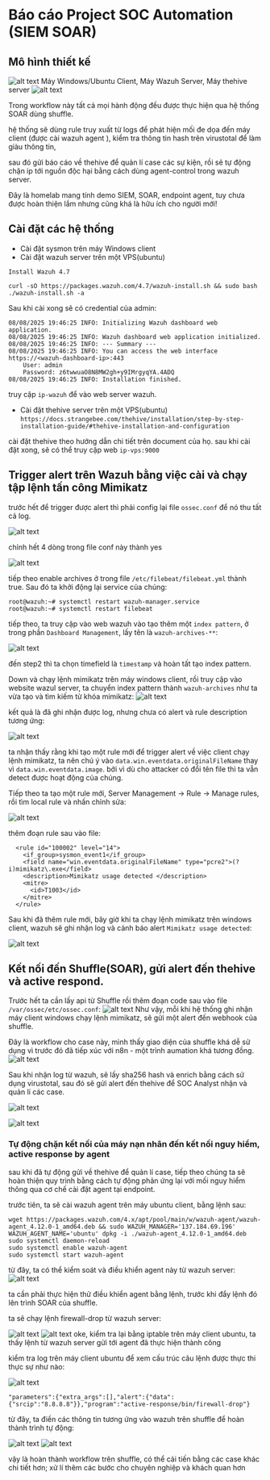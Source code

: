 # Báo cáo Project SOC Automation (SIEM SOAR)
## Mô hình thiết kế
 ![alt text](<Screenshot 2025-08-07 014722.png>)
 Máy Windows/Ubuntu Client, 
 Máy Wazuh Server, 
 Máy thehive server
![alt text](image-17.png)

Trong workflow này tất cả mọi hành động đều được thực hiện qua hệ thống SOAR dùng shuffle. 

hệ thống sẽ dùng rule truy xuất từ logs để phát hiện mối đe dọa đến máy client (được cài wazuh agent ), kiểm tra thông tin hash trên virustotal để làm giàu thông tin,

sau đó gửi báo cáo về thehive để quản lí case các sự kiện, rồi sẽ tự động chặn ip tới nguồn độc hại bằng cách dùng agent-control trong wazuh server.

Đây là homelab mang tính demo SIEM, SOAR, endpoint agent, tuy chưa được hoàn thiện lắm nhưng cũng khá là hữu ích cho người mới! 
## Cài đặt các hệ thống
* Cài đặt sysmon trên máy Windows client
* Cài đặt wazuh server trên một VPS(ubuntu)
```
Install Wazuh 4.7

curl -sO https://packages.wazuh.com/4.7/wazuh-install.sh && sudo bash ./wazuh-install.sh -a
```

Sau khi cài xong sẽ có credential của admin:
```
08/08/2025 19:46:25 INFO: Initializing Wazuh dashboard web application.
08/08/2025 19:46:25 INFO: Wazuh dashboard web application initialized.
08/08/2025 19:46:25 INFO: --- Summary ---
08/08/2025 19:46:25 INFO: You can access the web interface https://<wazuh-dashboard-ip>:443
    User: admin
    Password: z6twwuaO8N8MW2gh+y9IMrgyqYA.4ADQ
08/08/2025 19:46:25 INFO: Installation finished.
```
truy cập ``ip-wazuh`` để vào web server wazuh.

* Cài đặt thehive server trên một VPS(ubuntu)
``https://docs.strangebee.com/thehive/installation/step-by-step-installation-guide/#thehive-installation-and-configuration``

cài đặt thehive theo hướng dẫn chi tiết trên document của họ. sau khi cài đặt xong, sẽ có thể truy cập web ``ip-vps:9000``



## Trigger alert trên Wazuh bằng việc cài và chạy tập lệnh tấn công Mimikatz
trước hết để trigger được alert thì phải config lại file ``ossec.conf`` để nó thu tất cả log.

![alt text](image.png)

chỉnh hết 4 dòng trong file conf này thành yes

![alt text](image-1.png)

tiếp theo enable archives ở trong file ``/etc/filebeat/filebeat.yml`` thành true.
Sau đó ta khởi động lại service của chúng:
```
root@wazuh:~# systemctl restart wazuh-manager.service
root@wazuh:~# systemctl restart filebeat
```

tiếp theo, ta truy cập vào web wazuh vào tạo thêm một ``index pattern``, ở trong phần ``Dashboard Management``, lấy tên là ``wazuh-archives-**``:

![alt text](image-2.png)

đến step2 thì ta chọn timefield là ``timestamp`` và hoàn tất tạo index pattern.


Down và chạy lệnh mimikatz trên máy windows client, rồi truy cập vào website wazul server, ta chuyển index pattern thành ``wazuh-archives`` như ta vừa tạo và tìm kiếm từ khóa mimikatz:
![alt text](image-3.png)

kết quả là đã ghi nhận được log, nhưng chưa có alert và rule description tương ứng:

![alt text](image-4.png)

ta nhận thấy rằng khi tạo một rule mới để trigger alert về việc client chạy lệnh mimikatz, ta nên chú ý vào ``data.win.eventdata.originalFileName`` thay vì ``data.win.eventdata.image``. bởi vì dù cho attacker có đổi tên file thì ta vẫn detect được hoạt động của chúng.

Tiếp theo ta tạo một rule mới, Server Management -> Rule -> Manage rules, rồi tìm local rule và nhấn chỉnh sửa:

![alt text](image-5.png)

thêm đoạn rule sau vào file:
```
  <rule id="100002" level="14">
    <if_group>sysmon_event1</if_group>
    <field name="win.eventdata.originalFileName" type="pcre2">(?i)mimikatz\.exe</field>
    <description>Mimikatz usage detected </description>
    <mitre>
      <id>T1003</id>
    </mitre>
  </rule>
```

Sau khi đã thêm rule mới, bây giờ khi ta chạy lệnh mimikatz trên windows client, wazuh sẽ ghi nhận log và cảnh báo alert ``Mimikatz usage detected``:

![alt text](image-6.png)

## Kết nối đến Shuffle(SOAR), gửi alert đến thehive và active respond.

Trước hết ta cần lấy api từ Shuffle rồi thêm đoạn code sau vào file ``/var/ossec/etc/ossec.conf``: 
![alt text](image-9.png)
Như vậy, mỗi khi hệ thống ghi nhận máy client windows chạy lệnh mimikatz, sẽ gửi một alert đến webhook của shuffle.

Đây là workflow cho case này, mình thấy giao diện của shuffle khá dễ sử dụng vì trước đó đã tiếp xúc với n8n -  một trình aumation khá tương đồng.
![alt text](image-10.png)

Sau khi nhận log từ wazuh, sẽ lấy sha256 hash và enrich bằng cách sử dụng virustotal, sau đó sẽ gửi alert đến thehive để SOC Analyst nhận và quản lí các case.

![alt text](image-7.png)

![alt text](image-11.png)

### Tự động chặn kết nối của máy nạn nhân đến kết nối nguy hiểm, active response by agent 

sau khi đã tự động gửi về thehive để quản lí case, tiếp theo chúng ta sẽ hoàn thiện quy trình bằng cách
tự động phản ứng lại với mối nguy hiểm thông qua cơ chế cài đặt agent tại endpoint.

trước tiên, ta sẽ cài wazuh agent trên máy ubuntu client, bằng lệnh sau:

```
wget https://packages.wazuh.com/4.x/apt/pool/main/w/wazuh-agent/wazuh-agent_4.12.0-1_amd64.deb && sudo WAZUH_MANAGER='137.184.69.196' WAZUH_AGENT_NAME='ubuntu' dpkg -i ./wazuh-agent_4.12.0-1_amd64.deb
sudo systemctl daemon-reload
sudo systemctl enable wazuh-agent
sudo systemctl start wazuh-agent
```

từ đây, ta có thể kiểm soát và điều khiển agent này từ wazuh server:
![alt text](image-8.png)

ta cần phải thực hiện thử điều khiển agent bằng lệnh, trước khi đẩy lệnh đó lên trình SOAR của shuffle.

ta sẽ chạy lệnh firewall-drop từ wazuh server:

![alt text](image-13.png)
![alt text](image-12.png)
oke, kiểm tra lại bằng iptable trên máy client ubuntu, ta thấy lệnh từ wazuh server gửi tới agent đã thực hiện thành công

kiểm tra log trên máy client ubuntu để xem cấu trúc câu lệnh được thực thi thực sự như nào:

![alt text](image-14.png)

```
"parameters":{"extra_args":[],"alert":{"data":{"srcip":"8.8.8.8"}},"program":"active-response/bin/firewall-drop"}
```

từ đây, ta điền các thông tin tương ứng vào wazuh trên shuffle để hoàn thành trình tự động:

![alt text](image-16.png)
![alt text](image-15.png)

vậy là hoàn thành workflow trên shuffle, có thể cải tiến bằng các case khác chi tiết hơn; xử lí thêm các bước cho chuyên nghiệp và khách quan hơn